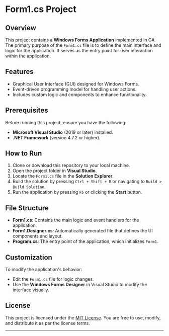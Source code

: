 # Form1.cs Project

## Overview
This project contains a **Windows Forms Application** implemented in C#. The primary purpose of the `Form1.cs` file is to define the main interface and logic for the application. It serves as the entry point for user interaction within the application.

## Features
- Graphical User Interface (GUI) designed for Windows Forms.
- Event-driven programming model for handling user actions.
- Includes custom logic and components to enhance functionality.

## Prerequisites
Before running this project, ensure you have the following:
- **Microsoft Visual Studio** (2019 or later) installed.
- **.NET Framework** (version 4.7.2 or higher).

## How to Run
1. Clone or download this repository to your local machine.
2. Open the project folder in **Visual Studio**.
3. Locate the `Form1.cs` file in the **Solution Explorer**.
4. Build the solution by pressing `Ctrl + Shift + B` or navigating to `Build > Build Solution`.
5. Run the application by pressing `F5` or clicking the **Start** button.

## File Structure
- **Form1.cs**: Contains the main logic and event handlers for the application.
- **Form1.Designer.cs**: Automatically generated file that defines the UI components and layout.
- **Program.cs**: The entry point of the application, which initializes `Form1`.

## Customization
To modify the application's behavior:
- Edit the `Form1.cs` file for logic changes.
- Use the **Windows Forms Designer** in Visual Studio to modify the interface visually.

## License
This project is licensed under the [MIT License](LICENSE). You are free to use, modify, and distribute it as per the license terms.

---
